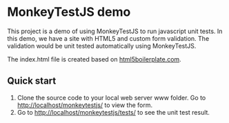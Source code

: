 # MonkeyTestJS demo

This project is a demo of using MonkeyTestJS to run javascript unit tests. In this demo, we have a site with HTML5 and custom form validation. The validation would be unit tested automatically using MonkeyTestJS.

The index.html file is created based on [html5boilerplate.com](http://html5boilerplate.com/).


## Quick start

1. Clone the source code to your local web server www folder.
   Go to [http://localhost/monkeytestjs/](http://localhost/monkeytestjs/) to view the form.
2. Go to [http://localhost/monkeytestjs/tests/](http://localhost/monkeytestjs/tests/) to see the unit test result.

